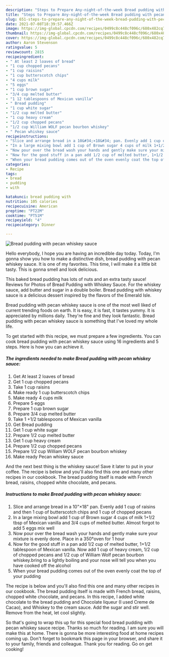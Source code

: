 ```yaml
---
description: "Steps to Prepare Any-night-of-the-week Bread pudding with pecan whiskey sauce"
title: "Steps to Prepare Any-night-of-the-week Bread pudding with pecan whiskey sauce"
slug: 651-steps-to-prepare-any-night-of-the-week-bread-pudding-with-pecan-whiskey-sauce
date: 2021-07-08T18:39:57.466Z
image: https://img-global.cpcdn.com/recipes/0499c8c448cf096c/680x482cq70/bread-pudding-with-pecan-whiskey-sauce-recipe-main-photo.jpg
thumbnail: https://img-global.cpcdn.com/recipes/0499c8c448cf096c/680x482cq70/bread-pudding-with-pecan-whiskey-sauce-recipe-main-photo.jpg
cover: https://img-global.cpcdn.com/recipes/0499c8c448cf096c/680x482cq70/bread-pudding-with-pecan-whiskey-sauce-recipe-main-photo.jpg
author: Aaron Stevenson
ratingvalue: 5
reviewcount: 2815
recipeingredient:
- " At least 2 loaves of bread"
- "1 cup chopped pecans"
- "1 cup raisins"
- "1 cup butterscotch chips"
- "4 cups milk"
- "5 eggs"
- "1 cup brown sugar"
- "3/4 cup melted butter"
- "1 12 tablespoons of Mexican vanilla"
- " Bread pudding"
- "1 cup white sugar"
- "1/2 cup melted butter"
- "1 cup heavy cream"
- "1/2 cup chopped pecans"
- "1/2 cup William WOLF pecan bourbon whiskey"
- " Pecan whiskey sauce"
recipeinstructions:
- "Slice and arrange bread in a 10&#34;×18&#34; pan. Evenly add 1 cup of raisins and then 1 cup of butterscotch chips and 1 cup of chopped pecans"
- "In a large mixing bowl add 1 cup of Brown sugar 4 cups of milk 1+1/2 tbsp of Mexican vanilla and 3/4 cups of melted butter. Almost forgot to add 5 eggs mix well"
- "Now pour over the bread wash your hands and gently make sure your mixture is evenly done. Place in a 350°oven for 1 hour"
- "Now for the good stuff in a pan add 1/2 cup of melted butter, 1+1/2 tablespoon of Mexican vanilla. Now add 1 cup of heavy cream, 1/2 cup of chopped pecans and 1/2 cup of William Wolf pecan bourbon whiskey.bring to a lightly boiling and your nose will tell you when you have cooked off the alcohol"
- "When your bread pudding comes out of the oven evenly coat the top of your pudding"
categories:
- Recipe
tags:
- bread
- pudding
- with

katakunci: bread pudding with 
nutrition: 105 calories
recipecuisine: American
preptime: "PT22M"
cooktime: "PT51M"
recipeyield: "4"
recipecategory: Dinner

---
```



![Bread pudding with pecan whiskey sauce](https://img-global.cpcdn.com/recipes/0499c8c448cf096c/680x482cq70/bread-pudding-with-pecan-whiskey-sauce-recipe-main-photo.jpg)

Hello everybody, I hope you are having an incredible day today. Today, I'm gonna show you how to make a distinctive dish, bread pudding with pecan whiskey sauce. It is one of my favorites. This time, I will make it a little bit tasty. This is gonna smell and look delicious.

This baked bread pudding has lots of nuts and an extra tasty sauce! Reviews for Photos of Bread Pudding with Whiskey Sauce. For the whiskey sauce, add butter and sugar in a double boiler. Bread pudding with whiskey sauce is a delicious dessert inspired by the flavors of the Emerald Isle.

Bread pudding with pecan whiskey sauce is one of the most well liked of current trending foods on earth. It is easy, it is fast, it tastes yummy. It is appreciated by millions daily. They're fine and they look fantastic. Bread pudding with pecan whiskey sauce is something that I've loved my whole life.


To get started with this recipe, we must prepare a few ingredients. You can cook bread pudding with pecan whiskey sauce using 16 ingredients and 5 steps. Here is how you can achieve it.

<!--inarticleads1-->

##### The ingredients needed to make Bread pudding with pecan whiskey sauce:

1. Get  At least 2 loaves of bread
1. Get 1 cup chopped pecans
1. Take 1 cup raisins
1. Make ready 1 cup butterscotch chips
1. Make ready 4 cups milk
1. Prepare 5 eggs
1. Prepare 1 cup brown sugar
1. Prepare 3/4 cup melted butter
1. Take 1 +1/2 tablespoons of Mexican vanilla
1. Get  Bread pudding
1. Get 1 cup white sugar
1. Prepare 1/2 cup melted butter
1. Get 1 cup heavy cream
1. Prepare 1/2 cup chopped pecans
1. Prepare 1/2 cup William WOLF pecan bourbon whiskey
1. Make ready  Pecan whiskey sauce


And the next best thing is the whiskey sauce! Save it later to put in your coffee. The recipe is below and you&#39;ll also find this one and many other recipes in our cookbook. The bread pudding itself is made with French bread, raisins, chopped white chocolate, and pecans. 

<!--inarticleads2-->

##### Instructions to make Bread pudding with pecan whiskey sauce:

1. Slice and arrange bread in a 10&#34;×18&#34; pan. Evenly add 1 cup of raisins and then 1 cup of butterscotch chips and 1 cup of chopped pecans
1. In a large mixing bowl add 1 cup of Brown sugar 4 cups of milk 1+1/2 tbsp of Mexican vanilla and 3/4 cups of melted butter. Almost forgot to add 5 eggs mix well
1. Now pour over the bread wash your hands and gently make sure your mixture is evenly done. Place in a 350°oven for 1 hour
1. Now for the good stuff in a pan add 1/2 cup of melted butter, 1+1/2 tablespoon of Mexican vanilla. Now add 1 cup of heavy cream, 1/2 cup of chopped pecans and 1/2 cup of William Wolf pecan bourbon whiskey.bring to a lightly boiling and your nose will tell you when you have cooked off the alcohol
1. When your bread pudding comes out of the oven evenly coat the top of your pudding


The recipe is below and you&#39;ll also find this one and many other recipes in our cookbook. The bread pudding itself is made with French bread, raisins, chopped white chocolate, and pecans. In this recipe, I added white chocolate to the bread pudding and Chocolate liqueur (I used Creme de Cacao), and Whiskey to the cream sauce. Add the sugar and stir well. Remove from the heat, let cool slightly. 

So that's going to wrap this up for this special food bread pudding with pecan whiskey sauce recipe. Thanks so much for reading. I am sure you will make this at home. There is gonna be more interesting food at home recipes coming up. Don't forget to bookmark this page in your browser, and share it to your family, friends and colleague. Thank you for reading. Go on get cooking!
